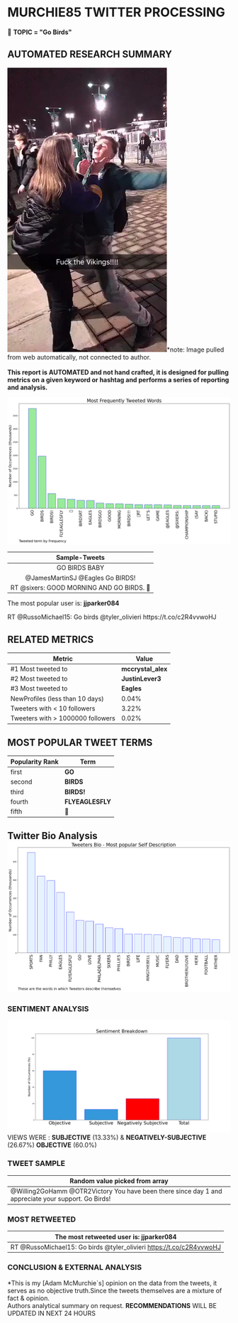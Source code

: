 # MURCHIE85 TWITTER PROCESSING 
&#x1F34E; **TOPIC = "Go Birds"**

## AUTOMATED RESEARCH SUMMARY

![image](assets/2023-01-29hashtagImage.png)*note: Image pulled from web automatically, not connected to author.
<br></br>
<b> This report is AUTOMATED and not hand crafted, it is designed for pulling metrics on a given keyword or hashtag and performs a series of reporting and analysis.</b>



![image](assets/2023-01-29TWEETS.png)



|                **Sample-Tweets**        |
| :-------------: |
| GO BIRDS BABY |
| @JamesMartinSJ @Eagles Go BIRDS! |
| RT @sixers: GOOD MORNING AND GO BIRDS. 🦅 |

The most popular user is: **jjparker084**
<div class="alert alert-block alert-danger"> RT @RussoMichael15: Go birds @tyler_olivieri https://t.co/c2R4vvwoHJ</div>

## RELATED METRICS<br>
| Metric | Value |
| ------------- | ------------- |
| #1 Most tweeted to  | **mccrystal_alex** |
| #2 Most tweeted to  | **JustinLever3** |
| #3 Most tweeted to  | **Eagles** |
| NewProfiles (less than 10 days) | 0.04%  |
| Tweeters with < 10 followers  | 3.22%|
| Tweeters with > 1000000 followers  | 0.02%  |



## MOST POPULAR TWEET TERMS 


| Popularity Rank  | Term |
| ------------- | ------------- |
| first  | **GO**  |
| second  | **BIRDS**  |
| third  | **BIRDS!** |
| fourth  | **FLYEAGLESFLY**  |
| fifth  | **🦅**  |


## Twitter Bio Analysis![image](assets/2023-01-29BIO.png)
### SENTIMENT ANALYSIS
![image](assets/2023-01-29sentiment.png)
VIEWS WERE : **SUBJECTIVE**  (13.33%) & **NEGATIVELY-SUBJECTIVE** (26.67%) **OBJECTIVE** (60.0%)

### TWEET SAMPLE 
| Random value picked from array |
| ------------- |
|@Willing2GoHamm @OTR2Victory You have been there since day 1 and appreciate your support. Go Birds! |

### MOST RETWEETED 

| The most retweeted user is: **jjparker084**  |
| ------------- |
| RT @RussoMichael15: Go birds @tyler_olivieri https://t.co/c2R4vvwoHJ |

### CONCLUSION & EXTERNAL ANALYSIS

*This is my [Adam McMurchie`s] opinion on the data from the tweets, it serves as no objective truth.Since the tweets themselves are a mixture of fact & opinion.<br>
Authors analytical summary on request.
**RECOMMENDATIONS** WILL BE UPDATED IN NEXT  24 HOURS <br>
